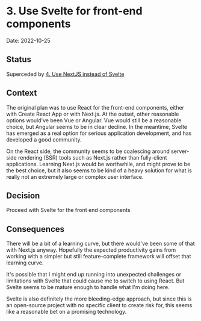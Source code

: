 # 3. Use Svelte for front-end components

Date: 2022-10-25

## Status

Superceded by [4. Use NextJS instead of Svelte](0004-use-nextjs-instead-of-svelte.md)

## Context

The original plan was to use React for the front-end components, either with Create React App or with Next.js.
At the outset, other reasonable options would've been Vue or Angular. Vue would still be a reasonable choice,
but Angular seems to be in clear decline. In the meantime, Svelte has emerged as a real option for serious
application development, and has developed a good community.

On the React side, the community seems to be coalescing around server-side rendering (SSR) tools such as 
Next.js rather than fully-client applications. Learning Next.js would be worthwhile, and might prove to be the 
best choice, but it also seems to be kind of a heavy solution for what is really not an extremely large or 
complex user interface.

## Decision

Proceed with Svelte for the front end components

## Consequences

There will be a bit of a learning curve, but there would've been some of that with Next.js anyway. Hopefully
the expected productivity gains from working with a simpler but still feature-complete framework will offset
that learning curve.

It's possible that I might end up running into unexpected challenges or limitations with Svelte that could 
cause me to switch to using React. But Svelte seems to be mature enough to handle what I'm doing here.

Svelte is also definitely the more bleeding-edge approach, but since this is an open-source project with no
specific client to create risk for, this seems like a reasonable bet on a promising technology.
